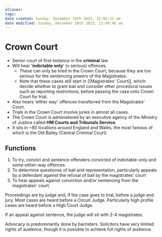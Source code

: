 ```yaml
---
aliases: 
tags: 
date created: Sunday, December 10th 2023, 12:02:23 am
date modified: Sunday, December 10th 2023, 12:40:46 am
---
```


# Crown Court

- Senior court of first instance in the **criminal** law
- Will hear '**indictable only**' (v serious) offences.
	- These can only be tried in the Crown Court, because they are too serious for the sentencing powers of the Magistrates.
	- Note that these cases still start in [[Magistrates' Court]], which decide whether to grant bail and consider other procedural issues such as reporting restrictions, before passing the case onto Crown Court for trial.
- Also hears 'either way' offences transferred from the Magistrates' Court.
- Trials in the Crown Court involve juries in almost all cases.
- The Crown Court is administered by an executive agency of the Ministry of Justice called **HM Courts and Tribunals Service**.
- It sits in ~80 locations around England and Wales, the most famous of which is the Old Bailey (Central Criminal Court)

## Functions

1. To try, convict and sentence offenders convicted of indictable-only and some either-way offences.
2. To determine questionss of bail and representation, particularly appeals by a defendant against the refusal of bail by the magistrates' court
3. To hear appeals against conviction and/or sentencing from the magistrates' court.

Proceedings are by judge and, if the case goes to trial, before a judge and jury. Most cases are heard before a Circuit Judge. Particularly high profile cases are heard before a High Court Judge.

If an appeal against sentence, the judge will sit with 2-4 magistrates.

Advocacy is predominantly done by barristers. Solicitors have very limited rights of audience, though it is possible to achieve full rights of audience.
